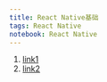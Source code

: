 ```yaml
---
title: React Native基础 
tags: React Native
notebook: React Native
---
```


1. [link1](https://juejin.im/post/6844904009325608968)
2. [link2](https://juejin.im/post/6844904009329803271)
